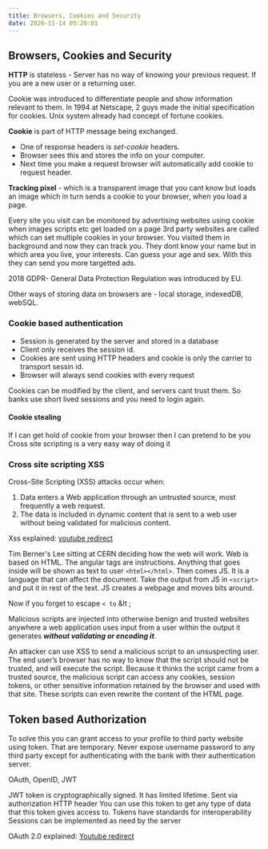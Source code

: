 ```yaml
---
title: Browsers, Cookies and Security
date: 2020-11-14 05:20:01
---
```


## Browsers, Cookies and Security

**HTTP** is stateless - Server has no way of knowing your previous request. If you are a new user or a returning user.

Cookie was introduced to differentiate people and show information relevant to them. In
1994 at Netscape, 2 guys made the initial specification for cookies.
Unix system already had concept of fortune cookies.

**Cookie** is part of HTTP message being exchanged.
- One of response headers is _set-cookie_ headers.
- Browser sees this and stores the info on your computer.
- Next time you make a request browser will automatically add cookie to request header.



**Tracking pixel** - which is a transparent image that you cant know but loads an image which in turn sends a cookie to your browser, when you load a page.

Every site you visit can be monitored by advertising websites using cookie
when images scripts etc get loaded on a page 3rd party websites are called which can set multiple cookies in your browser. You visited them in background and now they can track you.
They dont know your name but in which area you live, your interests. Can guess your age and sex. With this they can send you more targetted ads.

2018 GDPR- General Data Protection Regulation was introduced by EU.

Other ways of storing data on browsers are - local storage, indexedDB, webSQL.


### Cookie based authentication

- Session is generated by the server and stored in a database
- Client only receives the session id.
- Cookies are sent using HTTP headers and cookie is only the carrier to transport sessin id. 
- Browser will always send cookies with every request

Cookies can be modified by the client, and servers cant trust them.
So banks use short lived sessions and you need to login again.

#### Cookie stealing
If I can get hold of cookie from your browser then I can pretend to be you
Cross site scripting is a very easy way of doing it

### Cross site scripting XSS

Cross-Site Scripting (XSS) attacks occur when:

1) Data enters a Web application through an untrusted source, most frequently a web request.
2) The data is included in dynamic content that is sent to a web user without being validated for malicious content.

Xss explained: [youtube redirect](https://youtu.be/L5l9lSnNMxg)

Tim Berner's Lee sitting at CERN deciding how the web will work.
Web is based on HTML. The angular tags are instructions. Anything that goes inside will be shown as text to user `<html></html>`.
Then comes JS. It is a language that can affect the document. Take the output from JS in `<script>` and put it in rest of the text.
JS creates a webpage and moves bits around.

Now if you forget to escape `< to` &lt ;

Malicious scripts are injected into otherwise benign and trusted websites
anywhere a web application uses input from a user within the output it generates _**without validating or encoding it**_.

An attacker can use XSS to send a malicious script to an unsuspecting user. The end user’s browser has no way to know that the script should not be trusted, and will execute the script. Because it thinks the script came from a trusted source, the malicious script can access any cookies, session tokens, or other sensitive information retained by the browser and used with that site. These scripts can even rewrite the content of the HTML page.

## Token based Authorization

To solve this you can grant access to your profile to third party website using token. That are temporary. Never expose username password to any third party except for authenticating with the bank with their authentication server.

OAuth, OpenID, JWT

JWT token is cryptographically signed. It has limited lifetime.
Sent via authorization HTTP header
You can use this token to get any type of data that this token gives access to.
Tokens have standards for interoperability
Sessions can be implemented as need by the server

OAuth 2.0 explained: [Youtube redirect](https://youtu.be/996OiexHze0)
